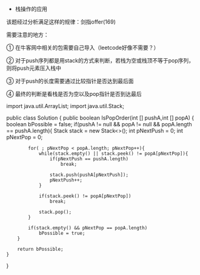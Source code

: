 
- 栈操作的应用

该题经过分析满足这样的规律：剑指offer(169)

需要注意的地方：

① 在牛客网中相关的包需要自己导入（leetcode好像不需要？）

② 对于push序列都是用stack的方式来判断，若栈为空或栈顶不等于pop序列，则将push元素压入栈中

③ 对于push的长度需要通过比较指针是否达到最后面

④ 最终的判断是看栈是否为空以及pop指针是否到达最后

import java.util.ArrayList;
import java.util.Stack;

public class Solution {
    public boolean IsPopOrder(int [] pushA,int [] popA) {
        boolean bPossible = false;
        if(pushA != null && popA != null && popA.length == pushA.length){
            Stack<Integer> stack = new Stack<>();
            int pNextPush = 0;
            int pNextPop = 0;
            
            for( ; pNextPop < popA.length; pNextPop++){
                while(stack.empty() || stack.peek() != popA[pNextPop]){
                    if(pNextPush == pushA.length)
                        break;
                    
                    stack.push(pushA[pNextPush]);
                    pNextPush++;
                }
                
                if(stack.peek() != popA[pNextPop])
                    break;
                
                stack.pop();
            }
            
            if(stack.empty() && pNextPop == popA.length)
                bPossible = true;
        }
        
        return bPossible;
    }
}
